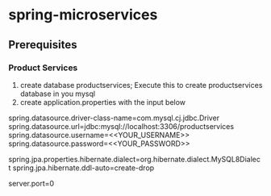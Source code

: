 # spring-microservices

## Prerequisites

### Product Services
1. create database productservices; Execute this to create productservices database in you mysql
2. create application.properties with the input below

spring.datasource.driver-class-name=com.mysql.cj.jdbc.Driver
spring.datasource.url=jdbc:mysql://localhost:3306/productservices
spring.datasource.username=<<YOUR_USERNAME>>
spring.datasource.password=<<YOUR_PASSWORD>>

spring.jpa.properties.hibernate.dialect=org.hibernate.dialect.MySQL8Dialect
spring.jpa.hibernate.ddl-auto=create-drop

server.port=0